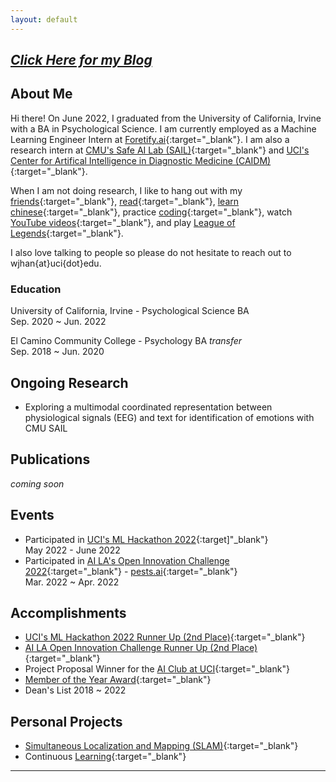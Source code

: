 ```yaml
---
layout: default
---
```


## [*Click Here for my Blog*](./blog.html)


## About Me

Hi there! On June 2022, I graduated from the University of California, Irvine with a BA in Psychological Science. I am currently employed as a Machine Learning Engineer Intern at [Foretify.ai](https://www.foretify.ai/){:target="_blank"}. I am also a research intern at [CMU's Safe AI Lab (SAIL)](https://safeai-lab.github.io/){:target="_blank"} and [UCI's Center for Artifical Intelligence in Diagnostic Medicine (CAIDM)](https://www.caidm.som.uci.edu/){:target="_blank"}.

When I am not doing research, I like to hang out with my [friends](https://www.instagram.com/wearchives/){:target="_blank"}, [read](https://www.gutenberg.org/files/996/996-h/996-h.htm){:target="_blank"}, [learn chinese](https://www.duolingo.com/learn){:target="_blank"}, practice [coding](https://www.hackerrank.com/){:target="_blank"}, watch [YouTube videos](https://www.youtube.com/watch?v=gEmHmlXrWdU){:target="_blank"}, and play [League of Legends](https://www.leagueoflegends.com/en-us/){:target="_blank"}. 

I also love talking to people so please do not hesitate to reach out to wjhan{at}uci{dot}edu.


### Education

University of California, Irvine - Psychological Science BA<br>Sep. 2020 ~ Jun. 2022

El Camino Community College - Psychology BA *transfer*<br>Sep. 2018 ~ Jun. 2020 


## Ongoing Research

* Exploring a multimodal coordinated representation between physiological signals (EEG) and text for identification of emotions with CMU SAIL


## Publications

*coming soon*


## Events

* Participated in [UCI's ML Hackathon 2022](https://uci-ml-repo.github.io/events/hackathon22/){:target]"_blank"}<br> May 2022 - June 2022
* Participated in [AI LA's Open Innovation Challenge 2022](https://www.joinai.la/events/open-innovation-challenge-spring-2022){:target="_blank"} - [pests.ai](https://github.com/willxxy/AILAOI){:target="_blank"}<br>Mar. 2022 ~ Apr. 2022 

## Accomplishments

* [UCI's ML Hackathon 2022 Runner Up (2nd Place)](https://uci-ml-repo.github.io/events/hackathon22/){:target="_blank"}
* [AI LA Open Innovation Challenge Runner Up (2nd Place)](https://devpost.com/software/pests-ai){:target="_blank"} 
* Project Proposal Winner for the [AI Club at UCI](https://aiclub.ics.uci.edu){:target="_blank"}
* [Member of the Year Award](https://campusorgs.uci.edu/awards/){:target="_blank"}
* Dean's List 2018 ~ 2022


## Personal Projects

* [Simultaneous Localization and Mapping (SLAM)](https://github.com/willxxy/slam-python){:target="_blank"}
* Continuous [Learning](https://github.com/willxxy/Learning){:target="_blank"}


* * *

